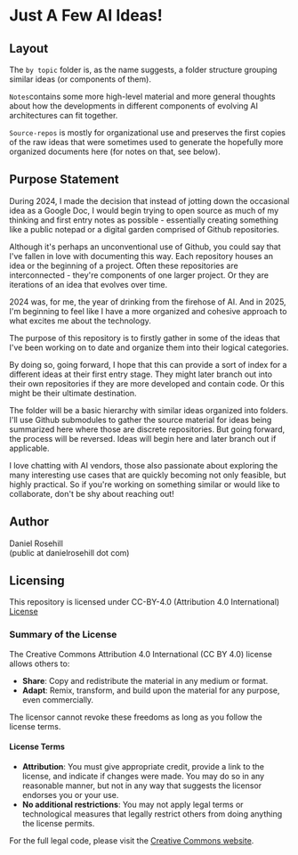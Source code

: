 # Just A Few AI Ideas!

## Layout

The `by topic` folder is, as the name suggests, a folder structure grouping similar ideas (or components of them).

`Notes`contains some more high-level material and more general thoughts about how the developments in different components of evolving AI architectures can fit together.

`Source-repos` is mostly for organizational use and preserves the first copies of the raw ideas that were sometimes used to generate the hopefully more organized documents here (for notes on that, see below).

## Purpose Statement

During 2024, I made the decision that instead of jotting down the occasional idea as a Google Doc, I would begin trying to open source as much of my thinking and first entry notes as possible - essentially creating something like a public notepad or a digital garden comprised of Github repositories. 

Although it's perhaps an unconventional use of Github, you could say that I've fallen in love with documenting this way. Each repository houses an idea or the beginning of a project.  Often these repositories are interconnected - they're components of one larger project. Or they are iterations of an idea that evolves over time.

2024 was, for me, the year of drinking from the firehose of AI. And in 2025, I'm beginning to feel like I have a more organized and cohesive approach to what excites me about the technology.  

The purpose of this repository is to firstly gather in some of the ideas that I've been working on to date and organize them into their logical categories.

By doing so, going forward, I hope that this can provide a sort of index for a different ideas at their first entry stage. They might later branch out into their own repositories if they are more developed and contain code. Or this might be their ultimate destination. 

The folder will be a basic hierarchy with similar ideas organized into folders.  I'll use Github submodules to gather the source material for ideas being summarized here where those are discrete repositories. But going forward, the process will be reversed. Ideas will begin here and later branch out if applicable.  

I love chatting with AI vendors, those also passionate about exploring the many interesting use cases that are quickly becoming not only feasible, but highly practical. So if you're working on something similar or would like to collaborate, don't be shy about reaching out!

## Author

Daniel Rosehill  
(public at danielrosehill dot com)

## Licensing

This repository is licensed under CC-BY-4.0 (Attribution 4.0 International) 
[License](https://creativecommons.org/licenses/by/4.0/)

### Summary of the License
The Creative Commons Attribution 4.0 International (CC BY 4.0) license allows others to:
- **Share**: Copy and redistribute the material in any medium or format.
- **Adapt**: Remix, transform, and build upon the material for any purpose, even commercially.

The licensor cannot revoke these freedoms as long as you follow the license terms.

#### License Terms
- **Attribution**: You must give appropriate credit, provide a link to the license, and indicate if changes were made. You may do so in any reasonable manner, but not in any way that suggests the licensor endorses you or your use.
- **No additional restrictions**: You may not apply legal terms or technological measures that legally restrict others from doing anything the license permits.

For the full legal code, please visit the [Creative Commons website](https://creativecommons.org/licenses/by/4.0/legalcode).